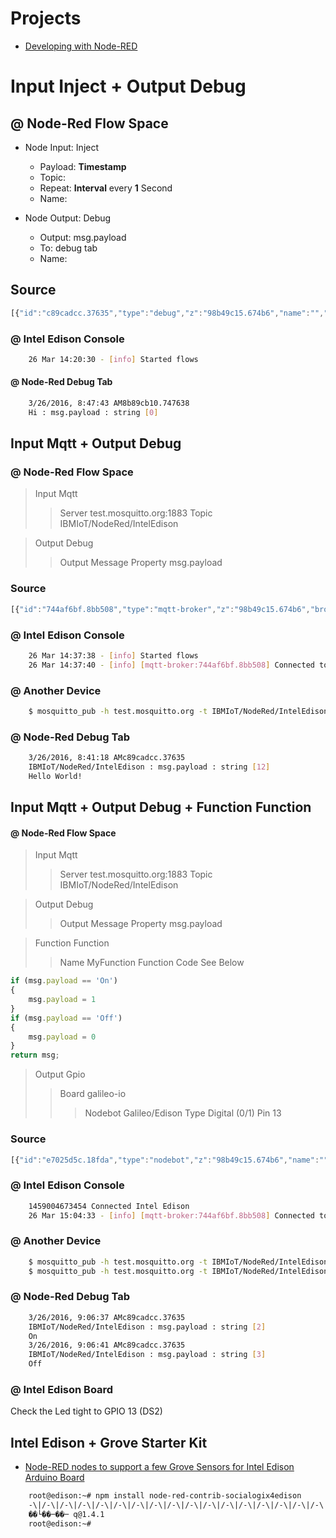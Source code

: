 # Projects

- [Developing with Node-RED](0https://software.intel.com/en-us/articles/developing-with-node-red)

# Input Inject + Output Debug

## @ Node-Red Flow Space

- Node Input: Inject
  - Payload: __Timestamp__
  - Topic: 
  - Repeat: __Interval__ every __1__ Second
  - Name: 

- Node Output: Debug
  - Output: msg.payload
  - To: debug tab
  - Name: 

## Source

```js
[{"id":"c89cadcc.37635","type":"debug","z":"98b49c15.674b6","name":"","active":true,"console":"false","complete":"false","x":591,"y":130,"wires":[]},{"id":"eb9bef99.14641","type":"inject","z":"98b49c15.674b6","name":"","topic":"","payload":"","payloadType":"date","repeat":"1","crontab":"","once":false,"x":206,"y":130,"wires":[["c89cadcc.37635"]]}]
```

### @ Intel Edison Console

```sh
    26 Mar 14:20:30 - [info] Started flows
```

#### @ Node-Red Debug Tab

```sh
    3/26/2016, 8:47:43 AM8b89cb10.747638
    Hi : msg.payload : string [0]
```

## Input Mqtt + Output Debug

### @ Node-Red Flow Space

> Input Mqtt
> > Server test.mosquitto.org:1883
> > Topic IBMIoT/NodeRed/IntelEdison

> Output Debug
> > Output Message Property
> > msg.payload

### Source

```js
[{"id":"744af6bf.8bb508","type":"mqtt-broker","z":"98b49c15.674b6","broker":"test.mosquitto.org ","port":"1883","clientid":"","usetls":false,"verifyservercert":true,"compatmode":true,"keepalive":"60","cleansession":true,"willTopic":"","willQos":"0","willRetain":"false","willPayload":"","birthTopic":"","birthQos":"0","birthRetain":"false","birthPayload":""},{"id":"c89cadcc.37635","type":"debug","z":"98b49c15.674b6","name":"","active":true,"console":"false","complete":"false","x":591,"y":130,"wires":[]},{"id":"7f0cbf12.80f34","type":"mqtt in","z":"98b49c15.674b6","name":"","topic":"IBMIoT/NodeRed/IntelEdison","broker":"744af6bf.8bb508","x":356,"y":130,"wires":[["c89cadcc.37635"]]}]
```

### @ Intel Edison Console

```sh
    26 Mar 14:37:38 - [info] Started flows
    26 Mar 14:37:40 - [info] [mqtt-broker:744af6bf.8bb508] Connected to broker: mqtt://test.mosquitto.org :1883
```

### @ Another Device

```sh
    $ mosquitto_pub -h test.mosquitto.org -t IBMIoT/NodeRed/IntelEdison -m "Hello World!"
```
### @ Node-Red Debug Tab

```sh
    3/26/2016, 8:41:18 AMc89cadcc.37635
    IBMIoT/NodeRed/IntelEdison : msg.payload : string [12]
    Hello World!
```

## Input Mqtt + Output Debug + Function Function 

#### @ Node-Red Flow Space

> Input Mqtt
> > Server test.mosquitto.org:1883
> > Topic IBMIoT/NodeRed/IntelEdison

> Output Debug
> > Output Message Property
> > msg.payload

> Function Function
> > Name MyFunction
> > Function Code See Below

```js
if (msg.payload == 'On')
{
    msg.payload = 1
}
if (msg.payload == 'Off')
{
    msg.payload = 0
}
return msg;
```

> Output Gpio
> > Board galileo-io
> > > Nodebot Galileo/Edison
> > Type Digital (0/1)
> > Pin 13

### Source

```js
[{"id":"e7025d5c.18fda","type":"nodebot","z":"98b49c15.674b6","name":"","username":"","password":"","boardType":"galileo-io","serialportName":"","connectionType":"local","mqttServer":"","socketServer":"","pubTopic":"","subTopic":"","tcpHost":"","tcpPort":"","sparkId":"","sparkToken":"","beanId":"","impId":"","meshbluServer":"https://meshblu.octoblu.com","uuid":"","token":"","sendUuid":""},{"id":"744af6bf.8bb508","type":"mqtt-broker","z":"98b49c15.674b6","broker":"test.mosquitto.org ","port":"1883","clientid":"","usetls":false,"verifyservercert":true,"compatmode":true,"keepalive":"60","cleansession":true,"willTopic":"","willQos":"0","willRetain":"false","willPayload":"","birthTopic":"","birthQos":"0","birthRetain":"false","birthPayload":""},{"id":"c89cadcc.37635","type":"debug","z":"98b49c15.674b6","name":"","active":true,"console":"false","complete":"payload","x":591,"y":130,"wires":[]},{"id":"7f0cbf12.80f34","type":"mqtt in","z":"98b49c15.674b6","name":"","topic":"IBMIoT/NodeRed/IntelEdison","broker":"744af6bf.8bb508","x":232,"y":130,"wires":[["c89cadcc.37635","a439a46b.5bc658"]]},{"id":"a439a46b.5bc658","type":"function","z":"98b49c15.674b6","name":"MyFunction","func":"if (msg.payload == 'On')\n{\n    msg.payload = 1\n}\nif (msg.payload == 'Off')\n{\n    msg.payload = 0\n}\nreturn msg;","outputs":1,"noerr":0,"x":444,"y":186,"wires":[["5366e815.ac9918"]]},{"id":"5366e815.ac9918","type":"gpio out","z":"98b49c15.674b6","name":"","state":"OUTPUT","pin":"13","i2cDelay":"0","i2cAddress":"","i2cRegister":"","outputs":0,"board":"e7025d5c.18fda","x":628,"y":186,"wires":[]}]
```

### @ Intel Edison Console

```sh
    1459004673454 Connected Intel Edison  
    26 Mar 15:04:33 - [info] [mqtt-broker:744af6bf.8bb508] Connected to broker: mqtt://test.mosquitto.org :1883
```

### @ Another Device

```sh
    $ mosquitto_pub -h test.mosquitto.org -t IBMIoT/NodeRed/IntelEdison -m "On"
    $ mosquitto_pub -h test.mosquitto.org -t IBMIoT/NodeRed/IntelEdison -m "Off"
```
### @ Node-Red Debug Tab

```sh
    3/26/2016, 9:06:37 AMc89cadcc.37635
    IBMIoT/NodeRed/IntelEdison : msg.payload : string [2]
    On
    3/26/2016, 9:06:41 AMc89cadcc.37635
    IBMIoT/NodeRed/IntelEdison : msg.payload : string [3]
    Off
```

### @ Intel Edison Board

Check the Led tight to GPIO 13 (DS2)

## Intel Edison + Grove Starter Kit

- [Node-RED nodes to support a few Grove Sensors for Intel Edison Arduino Board](http://flows.nodered.org/node/node-red-contrib-socialogix4edison)

```sh
    root@edison:~# npm install node-red-contrib-socialogix4edison
    -\|/-\|/-\|/-\|/-\|/-\|/-\|/-\|/-\|/-\|/-\|/-\|/-\|/-\|/-\|/-\|/-\|/-\|/-\|/-\|/-\|/-\|/-\|/-\|/-\|/-\|/-\|/-\|/-\|/-\|/-n
    ��└��─��─ q@1.4.1
    root@edison:~# 
```